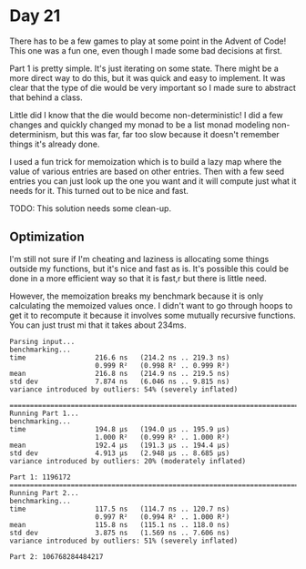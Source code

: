 # Day 21

There has to be a few games to play at some point in the Advent of Code!  This one was a fun one, even though I made some bad decisions at first.

Part 1 is pretty simple.  It's just iterating on some state.  There might be a more direct way to do this, but it was quick and easy to implement.  It was clear that the type of die would be very important so I made sure to abstract that behind a class.

Little did I know that the die would become non-deterministic!  I did a few changes and quickly changed my monad to be a list monad modeling non-determinism, but this was far, far too slow because it doesn't remember things it's already done.

I used a fun trick for memoization which is to build a lazy map where the value of various entries are based on other entries.  Then with a few seed entries you can just look up the one you want and it will compute just what it needs for it.  This turned out to be nice and fast.

TODO: This solution needs some clean-up.

## Optimization

I'm still not sure if I'm cheating and laziness is allocating some things outside my functions, but it's nice and fast as is.  It's possible this could be done in a more efficient way so that it is fast,r but there is little need.

However, the memoization breaks my benchmark because it is only calculating the memoized values once.  I didn't want to go through hoops to get it to recompute it because it involves some mutually recursive functions.  You can just trust mi that it takes about 234ms.

```
Parsing input...
benchmarking...
time                 216.6 ns   (214.2 ns .. 219.3 ns)
                     0.999 R²   (0.998 R² .. 0.999 R²)
mean                 216.8 ns   (214.9 ns .. 219.5 ns)
std dev              7.874 ns   (6.046 ns .. 9.815 ns)
variance introduced by outliers: 54% (severely inflated)

================================================================================
Running Part 1...
benchmarking...
time                 194.8 μs   (194.0 μs .. 195.9 μs)
                     1.000 R²   (0.999 R² .. 1.000 R²)
mean                 192.4 μs   (191.3 μs .. 194.4 μs)
std dev              4.913 μs   (2.948 μs .. 8.685 μs)
variance introduced by outliers: 20% (moderately inflated)

Part 1: 1196172
================================================================================
Running Part 2...
benchmarking...
time                 117.5 ns   (114.7 ns .. 120.7 ns)
                     0.997 R²   (0.994 R² .. 1.000 R²)
mean                 115.8 ns   (115.1 ns .. 118.0 ns)
std dev              3.875 ns   (1.569 ns .. 7.606 ns)
variance introduced by outliers: 51% (severely inflated)

Part 2: 106768284484217
```